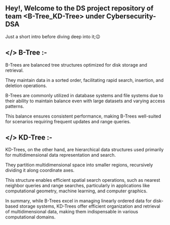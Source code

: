
Hey!, Welcome to the DS project repository of team <B-Tree_KD-Tree> under Cybersecurity-DSA
-----------------------------------------------------------------

Just a short intro before diving deep into it;😉

</> B-Tree :-
-------

B-Trees are balanced tree structures optimized for disk storage and retrieval. 

They maintain data in a sorted order, facilitating rapid search, insertion, and deletion operations. 

B-Trees are commonly utilized in database systems and file systems due to their ability to maintain balance even with large datasets and varying access patterns. 

This balance ensures consistent performance, making B-Trees well-suited for scenarios requiring frequent updates and range queries.

</> KD-Tree :-
--------

KD-Trees, on the other hand, are hierarchical data structures used primarily for multidimensional data representation and search. 

They partition multidimensional space into smaller regions, recursively dividing it along coordinate axes.

This structure enables efficient spatial search operations, such as nearest neighbor queries and range searches, particularly in applications like computational geometry, machine learning, and computer graphics.


In summary, while B-Trees excel in managing linearly ordered data for disk-based storage systems, KD-Trees offer efficient organization and retrieval of multidimensional data, making them indispensable in various computational domains.
